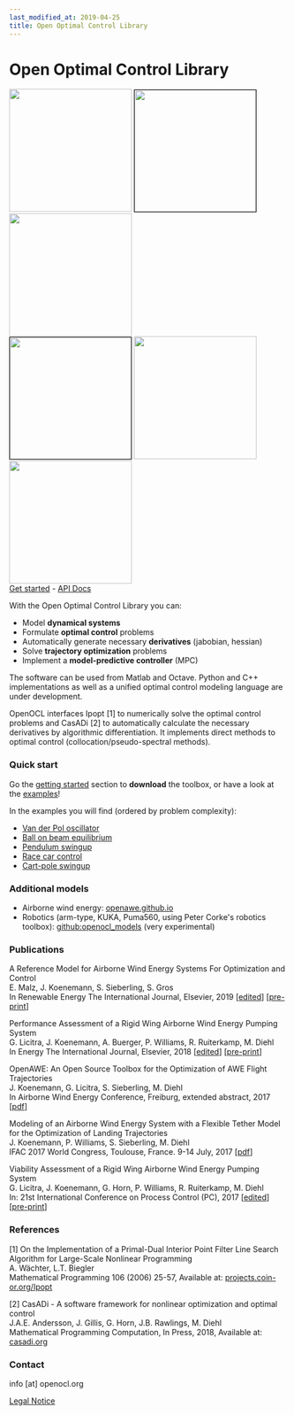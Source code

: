 ```yaml
---
last_modified_at: 2019-04-25
title: Open Optimal Control Library
---
```


# Open Optimal Control Library

<img src="https://openocl.org/imgs/cartpole.gif" width="222px"> <img src="https://openocl.org/assets/img/race_white.png" width="220px" style="border:1px solid black;"> <img src="https://openocl.org/imgs/circ.png" width="222px">  
<img src="https://openocl.org/assets/img/pend_white.png" width="220px" style="border:1px solid black;"> <img src="https://openocl.org/imgs/ballbeam.png" width="222px"> <img src="https://openocl.org/imgs/lemn.png" width="222px">    
[Get started](get-started.md) - [API Docs](api-docs.md)

With the Open Optimal Control Library you can:
* Model **dynamical systems**
* Formulate **optimal control** problems
* Automatically generate necessary **derivatives** (jabobian, hessian)
* Solve **trajectory optimization** problems
* Implement a **model-predictive controller** (MPC)

The software can be used from Matlab and Octave. Python and C++ implementations as well as a unified optimal control modeling language are under development. 

OpenOCL interfaces Ipopt [1] to numerically solve the optimal control problems and CasADi [2] to automatically calculate the necessary derivatives by algorithmic differentiation. It implements direct methods to optimal control (collocation/pseudo-spectral methods).

### Quick start

Go the [getting started](get-started.md) section to **download** the toolbox, or have a look at the [examples](https://github.com/JonasKoenemann/optimal-control/tree/master/Examples)!

In the examples you will find (ordered by problem complexity):
* [Van der Pol oscillator](https://github.com/OpenOCL/OpenOCL/blob/master/Examples/01VanDerPol/mainVanDerPol.m)
* [Ball on beam equilibrium](https://github.com/OpenOCL/OpenOCL/tree/master/Examples/02BallAndBeam)
* [Pendulum swingup](https://github.com/OpenOCL/OpenOCL/tree/master/Examples/03Pendulum)
* [Race car control](https://github.com/OpenOCL/OpenOCL/tree/master/Examples/04RaceCar)
* [Cart-pole swingup](https://github.com/OpenOCL/OpenOCL/tree/master/Examples/05CartPole)


### Additional models

* Airborne wind energy: [openawe.github.io](https://openawe.github.io/)
* Robotics (arm-type, KUKA, Puma560, using Peter Corke's robotics toolbox): [github:openocl_models](https://github.com/jkoendev/openocl_models) (very experimental)

### Publications

A Reference Model for Airborne Wind Energy Systems For Optimization and Control  
E. Malz, J. Koenemann, S. Sieberling, S. Gros  
In Renewable Energy The International Journal, Elsevier, 2019 [[edited](https://authors.elsevier.com/a/1Yqgo3QJ-dbJWl)] [[pre-print](/assets/posts/awe_reference_model_2019.pdf)]

Performance Assessment of a Rigid Wing Airborne Wind Energy Pumping System  
G. Licitra, J. Koenemann, A. Buerger, P. Williams, R. Ruiterkamp, M. Diehl  
In Energy The International Journal, Elsevier, 2018 [[edited](https://authors.elsevier.com/c/1YcGh1H~c~7Wh0)] [[pre-print](/assets/posts/FlightTrajectoryOptimization.pdf)]

OpenAWE: An Open Source Toolbox for the Optimization of AWE Flight Trajectories  
J. Koenemann, G. Licitra, S. Sieberling, M. Diehl  
In Airborne Wind Energy Conference, Freiburg, extended abstract, 2017 [[pdf](https://repository.tudelft.nl/islandora/object/uuid%3A3e4117da-fa2c-48c9-a3bf-f4e97500fdc2)]

Modeling of an Airborne Wind Energy System with a Flexible Tether Model for the Optimization of Landing Trajectories  
J. Koenemann, P. Williams, S. Sieberling, M. Diehl  
IFAC 2017 World Congress, Toulouse, France. 9-14 July, 2017 [[pdf](https://www.sciencedirect.com/science/article/pii/S2405896317315227)]

Viability Assessment of a Rigid Wing Airborne Wind Energy Pumping System  
G. Licitra, J. Koenemann, G. Horn, P. Williams, R. Ruiterkamp, M. Diehl  
In: 21st International Conference on Process Control (PC), 2017 [[edited](https://ieeexplore.ieee.org/document/7976256)] [[pre-print](/assets/posts/Main_PC17.pdf)]

### References

[1] On the Implementation of a Primal-Dual Interior Point Filter Line Search Algorithm for Large-Scale Nonlinear Programming  
A. Wächter, L.T. Biegler  
Mathematical Programming 106 (2006) 25-57, Available at: [projects.coin-or.org/Ipopt](https://projects.coin-or.org/Ipopt)

[2] CasADi - A software framework for nonlinear optimization and optimal control  
J.A.E. Andersson, J. Gillis, G. Horn, J.B. Rawlings, M. Diehl  
Mathematical Programming Computation, In Press, 2018, Available at: [casadi.org](http://casadi.org)

### Contact

info [at] openocl.org

[Legal Notice](legal.md)


